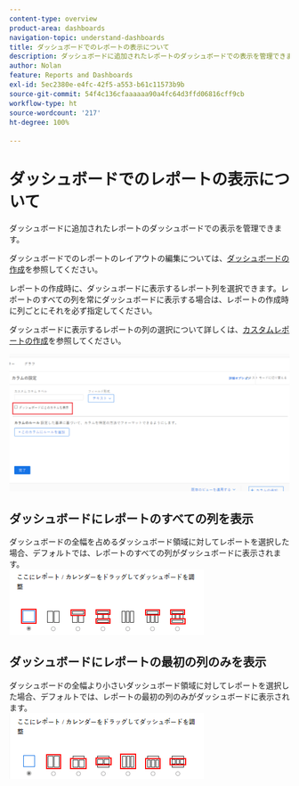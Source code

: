 ```yaml
---
content-type: overview
product-area: dashboards
navigation-topic: understand-dashboards
title: ダッシュボードでのレポートの表示について
description: ダッシュボードに追加されたレポートのダッシュボードでの表示を管理できます。
author: Nolan
feature: Reports and Dashboards
exl-id: 5ec2380e-e4fc-42f5-a553-b61c11573b9b
source-git-commit: 54f4c136cfaaaaaa90a4fc64d3ffd06816cff9cb
workflow-type: ht
source-wordcount: '217'
ht-degree: 100%

---
```


# ダッシュボードでのレポートの表示について

ダッシュボードに追加されたレポートのダッシュボードでの表示を管理できます。

ダッシュボードでのレポートのレイアウトの編集については、[ダッシュボードの作成](../../../reports-and-dashboards/dashboards/creating-and-managing-dashboards/create-dashboard.md)を参照してください。

レポートの作成時に、ダッシュボードに表示するレポート列を選択できます。レポートのすべての列を常にダッシュボードに表示する場合は、レポートの作成時に列ごとにそれを必ず指定してください。

ダッシュボードに表示するレポートの列の選択について詳しくは、[カスタムレポートの作成](../../../reports-and-dashboards/reports/creating-and-managing-reports/create-custom-report.md)を参照してください。

![ダッシュボードに表示するためのオプション](assets/show-in-dashboard.png)

## ダッシュボードにレポートのすべての列を表示

ダッシュボードの全幅を占めるダッシュボード領域に対してレポートを選択した場合、デフォルトでは、レポートのすべての列がダッシュボードに表示されます。\
![すべての列を表示するためのオプション](assets/qs-dashboard-full-reports-350x118.png)

## ダッシュボードにレポートの最初の列のみを表示

ダッシュボードの全幅より小さいダッシュボード領域に対してレポートを選択した場合、デフォルトでは、レポートの最初の列のみがダッシュボードに表示されます。\
![最初の列を表示するためのオプション](assets/qs-dashboard-truncated-reports-350x118.png)
